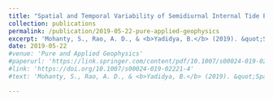 ```yaml
---
title: "Spatial and Temporal Variability of Semidiurnal Internal Tide Energetics in the Western Bay of Bengal"
collection: publications
permalink: /publication/2019-05-22-pure-applied-geophysics
excerpt: 'Mohanty, S., Rao, A. D., & <b>Yadidya, B.</b> (2019). &quot;Spatial and Temporal Variability of Semidiurnal Internal Tide Energetics in the Western Bay of Bengal.&quot; <b><i>Pure and Applied Geophysics</i></b>, 176(11), 5203–5215. https://doi.org/10.1007/s00024-019-02221-4'
date: 2019-05-22
#venue: 'Pure and Applied Geophysics'
#paperurl: 'https://link.springer.com/content/pdf/10.1007/s00024-019-02221-4.pdf'
#link: 'https://doi.org/10.1007/s00024-019-02221-4'
#text: 'Mohanty, S., Rao, A. D., & <b>Yadidya, B.</b> (2019). &quot;Spatial and Temporal Variability of Semidiurnal Internal Tide Energetics in the Western Bay of Bengal.&quot; <i>Pure and Applied Geophysics</i>, 176(11), 5203–5215. https://doi.org/10.1007/s00024-019-02221-4'

---
```

